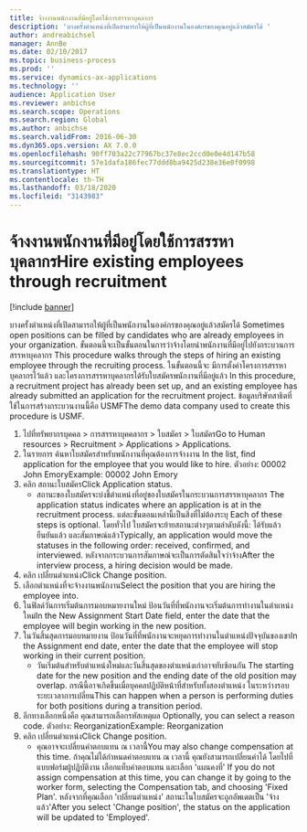 ```yaml
---
title: จ้างงานพนักงานที่มีอยู่โดยใช้การสรรหาบุคลากร
description: 'บางครั้งตำแหน่งที่เปิดสามารถให้ผู้ที่เป็นพนักงานในองค์กรของคุณอยู่แล้วสมัครได้ '
author: andreabichsel
manager: AnnBe
ms.date: 02/10/2017
ms.topic: business-process
ms.prod: ''
ms.service: dynamics-ax-applications
ms.technology: ''
audience: Application User
ms.reviewer: anbichse
ms.search.scope: Operations
ms.search.region: Global
ms.author: anbichse
ms.search.validFrom: 2016-06-30
ms.dyn365.ops.version: AX 7.0.0
ms.openlocfilehash: 90ff703a22c77967bc37e8ec2ccd0e0e4d147b58
ms.sourcegitcommit: 57e1dafa186fec77ddd8ba9425d238e36e0f0998
ms.translationtype: HT
ms.contentlocale: th-TH
ms.lasthandoff: 03/18/2020
ms.locfileid: "3143983"
---
```

# <a name="hire-existing-employees-through-recruitment"></a><span data-ttu-id="1aa92-103">จ้างงานพนักงานที่มีอยู่โดยใช้การสรรหาบุคลากร</span><span class="sxs-lookup"><span data-stu-id="1aa92-103">Hire existing employees through recruitment</span></span>

[!include [banner](../../includes/banner.md)]

<span data-ttu-id="1aa92-104">บางครั้งตำแหน่งที่เปิดสามารถให้ผู้ที่เป็นพนักงานในองค์กรของคุณอยู่แล้วสมัครได้ </span><span class="sxs-lookup"><span data-stu-id="1aa92-104">Sometimes open positions can be filled by candidates who are already employees in your organization.</span></span> <span data-ttu-id="1aa92-105">ขั้นตอนนี้จะเป็นขั้นตอนในการว่าจ้างโดยนำพนักงานที่มีอยู่ไปยังกระบวนการสรรหาบุคลากร </span><span class="sxs-lookup"><span data-stu-id="1aa92-105">This procedure walks through the steps of hiring an existing employee through the recruiting process.</span></span> <span data-ttu-id="1aa92-106">ในขั้นตอนนี้จะ มีการตั้งค่าโครงการสรรหาบุคลากรไว้แล้ว และโครงการสรรหาบุคลากรได้รับใบสมัครพนักงานที่มีอยู่แล้ว </span><span class="sxs-lookup"><span data-stu-id="1aa92-106">In this procedure, a recruitment project has already been set up, and an existing employee has already submitted an application for the recruitment project.</span></span> <span data-ttu-id="1aa92-107">ข้อมูลบริษัทสาธิตที่ใช้ในการสร้างกระบวนงานนี้คือ USMF</span><span class="sxs-lookup"><span data-stu-id="1aa92-107">The demo data company used to create this procedure is USMF.</span></span>

1. <span data-ttu-id="1aa92-108">ไปที่ทรัพยากรบุคคล > การสรรหาบุคคลากร > ใบสมัคร > ใบสมัคร</span><span class="sxs-lookup"><span data-stu-id="1aa92-108">Go to Human resources > Recruitment > Applications > Applications.</span></span>
2. <span data-ttu-id="1aa92-109">ในรายการ ค้นหาใบสมัครสำหรับพนักงานที่คุณต้องการจ้างงาน </span><span class="sxs-lookup"><span data-stu-id="1aa92-109">In the list, find application for the employee that you would like to hire.</span></span> <span data-ttu-id="1aa92-110">ตัวอย่าง:  00002  John Emory</span><span class="sxs-lookup"><span data-stu-id="1aa92-110">Example:  00002  John Emory</span></span>
3. <span data-ttu-id="1aa92-111">คลิก สถานะใบสมัคร</span><span class="sxs-lookup"><span data-stu-id="1aa92-111">Click Application status.</span></span>
    * <span data-ttu-id="1aa92-112">สถานะของใบสมัครจะบ่งชี้ตำแหน่งที่อยู่ของใบสมัครในกระบวนการสรรหาบุคลากร </span><span class="sxs-lookup"><span data-stu-id="1aa92-112">The application status indicates where an application is at in the recruitment process.</span></span>  <span data-ttu-id="1aa92-113">แต่ละขั้นตอนเหล่านี้เป็นสิ่งที่ไม่ต้องระบุ </span><span class="sxs-lookup"><span data-stu-id="1aa92-113">Each of these steps is optional.</span></span> <span data-ttu-id="1aa92-114">โดยทั่วไป ใบสมัครจะย้ายสถานะต่างๆตามลำดับดังนี้: ได้รับแล้ว ยืนยันแล้ว และสัมภาษณ์แล้ว</span><span class="sxs-lookup"><span data-stu-id="1aa92-114">Typically, an application would move the statuses in the following order:  received, confirmed, and interviewed.</span></span> <span data-ttu-id="1aa92-115">หลังจากกระบวนการสัมภาษณ์จะเป็นการตัดสินใจว่าจ้าง</span><span class="sxs-lookup"><span data-stu-id="1aa92-115">After the interview process, a hiring decision would be made.</span></span>  
4. <span data-ttu-id="1aa92-116">คลิก เปลี่ยนตำแหน่ง</span><span class="sxs-lookup"><span data-stu-id="1aa92-116">Click Change position.</span></span>
5. <span data-ttu-id="1aa92-117">เลือกตำแหน่งที่จะจ้างงานพนักงาน</span><span class="sxs-lookup"><span data-stu-id="1aa92-117">Select the position that you are hiring the employee into.</span></span>
6. <span data-ttu-id="1aa92-118">ในฟิลด์วันการเริ่มต้นการมอบหมายงานใหม่ ป้อนวันที่ที่พนักงานจะเริ่มต้นการทำงานในตำแหน่งใหม่</span><span class="sxs-lookup"><span data-stu-id="1aa92-118">In the New Assignment Start Date field, enter the date that the employee will begin working in the new position.</span></span>  
7. <span data-ttu-id="1aa92-119">ในวันสิ้นสุดการมอบหมายงาน ป้อนวันที่ที่พนักงานจะหยุดการทำงานในตำแหน่งปัจจุบันของเขา</span><span class="sxs-lookup"><span data-stu-id="1aa92-119">In the Assignment end date, enter the date that the employee will stop working in their current position.</span></span>
    * <span data-ttu-id="1aa92-120">วันเริ่มต้นสำหรับตำแหน่งใหม่และวันสิ้นสุดของตำแหน่งเก่าอาจทับซ้อนกัน </span><span class="sxs-lookup"><span data-stu-id="1aa92-120">The starting date for the new position and the ending date of the old position may overlap.</span></span> <span data-ttu-id="1aa92-121">กรณีนี้อาจเกิดขึ้นเมื่อบุคคลปฏิบัติหน้าที่สำหรับทั้งสองตำแหน่ง ในระหว่างรอบระยะเวลาการเปลี่ยน</span><span class="sxs-lookup"><span data-stu-id="1aa92-121">This can happen when a person is performing duties for both positions during a transition period.</span></span>  
8. <span data-ttu-id="1aa92-122">อีกทางเลือกหนึ่งคือ คุณสามารถเลือกรหัสเหตุผล </span><span class="sxs-lookup"><span data-stu-id="1aa92-122">Optionally, you can select a reason code.</span></span> <span data-ttu-id="1aa92-123">ตัวอย่าง: Reorganization</span><span class="sxs-lookup"><span data-stu-id="1aa92-123">Example: Reorganization</span></span>
9. <span data-ttu-id="1aa92-124">คลิก เปลี่ยนตำแหน่ง</span><span class="sxs-lookup"><span data-stu-id="1aa92-124">Click Change position.</span></span>
    * <span data-ttu-id="1aa92-125">คุณอาจจะเปลี่ยนค่าตอบแทน ณ เวลานี้</span><span class="sxs-lookup"><span data-stu-id="1aa92-125">You may also change compensation at this time.</span></span> <span data-ttu-id="1aa92-126">ถ้าคุณไม่ได้กำหนดค่าตอบแทน ณ เวลานี้ คุณยังสามารถเปลี่ยนค่าได้ โดยไปที่แบบฟอร์มผู้ปฏิบัติงาน เลือกแท็บค่าตอบแทน และเลือก 'แผนคงที่' </span><span class="sxs-lookup"><span data-stu-id="1aa92-126">If you do not assign compensation at this time, you can change it by going to the worker form, selecting the Compensation tab, and choosing 'Fixed Plan'.</span></span> <span data-ttu-id="1aa92-127">หลังจากที่คุณเลือก 'เปลี่ยนตำแหน่ง' สถานะในใบสมัครจะถูกอัพเดตเป็น 'จ้างแล้ว'</span><span class="sxs-lookup"><span data-stu-id="1aa92-127">After you select 'Change position', the status on the application will be updated to 'Employed'.</span></span>  

